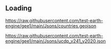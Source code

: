
## Loading 

https://raw.githubusercontent.com/test-earth-engine/gee1/main/Jsons/countries.geojson

https://raw.githubusercontent.com/test-earth-engine/gee1/main/Jsons/ucdp_v241_y2020.json


